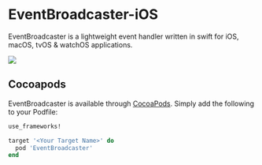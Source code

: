 # EventBroadcaster-iOS
EventBroadcaster is a lightweight event handler written in swift for iOS, macOS, tvOS &amp; watchOS applications.

<img src="https://d29fhpw069ctt2.cloudfront.net/icon/image/120390/preview.svg?raw">

## Cocoapods
EventBroadcaster is available through [CocoaPods](http://cocoapods.org). Simply add the following to your Podfile:

```ruby
use_frameworks!

target '<Your Target Name>' do
  pod 'EventBroadcaster'
end
```
